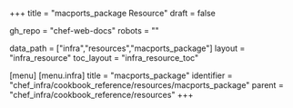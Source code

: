 +++
title = "macports_package Resource"
draft = false

gh_repo = "chef-web-docs"
robots = ""

data_path = ["infra","resources","macports_package"]
layout = "infra_resource"
toc_layout = "infra_resource_toc"


[menu]
  [menu.infra]
    title = "macports_package"
    identifier = "chef_infra/cookbook_reference/resources/macports_package"
    parent = "chef_infra/cookbook_reference/resources"
+++

<!-- The contents of this page are automatically generated from the macports_package.yaml file in the data directory. -->
<!-- To suggest a change, edit the https://github.com/chef/chef/blob/master/lib/chef/resource/macports_package.rb file
      and submit a pull request to the https://github.com/chef/chef repository. -->
